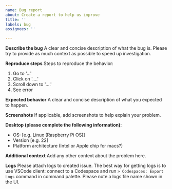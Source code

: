 ```yaml
---
name: Bug report
about: Create a report to help us improve
title: ''
labels: bug
assignees: ''

---
```


**Describe the bug**
A clear and concise description of what the bug is. Please try to provide as much context as possible to speed up investigation.

**Reproduce steps**
Steps to reproduce the behavior:
1. Go to '...'
2. Click on '....'
3. Scroll down to '....'
4. See error

**Expected behavior**
A clear and concise description of what you expected to happen.

**Screenshots**
If applicable, add screenshots to help explain your problem.

**Desktop (please complete the following information):**
 - OS: [e.g. Linux (Raspberry Pi OS)]
 - Version [e.g. 22]
- Platform architecture (Intel or Apple chip for macs?)

**Additional context**
Add any other context about the problem here.

**Logs**
Please attach logs to created issue. The best way for getting logs is to use VSCode client: connect to a Codespace and run `> Codespaces: Export Logs` command in command palette. Please note a logs file name shown in the UI.
